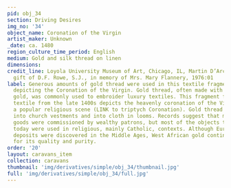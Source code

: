 ```yaml
---
pid: obj_34
section: Driving Desires
img_no: '34'
object_name: Coronation of the Virgin
artist_maker: Unknown
_date: ca. 1480
region_culture_time_period: English
medium: Gold and silk thread on linen
dimensions:
credit_line: Loyola University Museum of Art, Chicago, IL, Martin D’Arcy, S.J., Collection,
  gift of D.F. Rowe, S.J., in memory of Mrs. Mary Flannery, 1976:01
label: Generous amounts of gold thread were used in this textile fragment from England
  depicting the Coronation of the Virgin. Gold thread, often made with West African
  gold, was commonly used to embroider luxury textiles. This fragment from an English
  textile from the late 1400s depicts the heavenly coronation of the Virgin Mary,
  a popular religious scene (LINK to triptych Coronation). Gold thread was also woven
  into church vestments and into cloth in looms. Records suggest that most embroidered
  goods were commissioned by wealthy patrons, but most of the objects that survive
  today were used in religious, mainly Catholic, contexts. Although European gold
  deposits were discovered in the Middle Ages, West African gold continued to be prized
  for its quality and purity.
order: '20'
layout: caravans_item
collection: caravans
thumbnail: 'img/derivatives/simple/obj_34/thumbnail.jpg'
full: 'img/derivatives/simple/obj_34/full.jpg'
---
```

